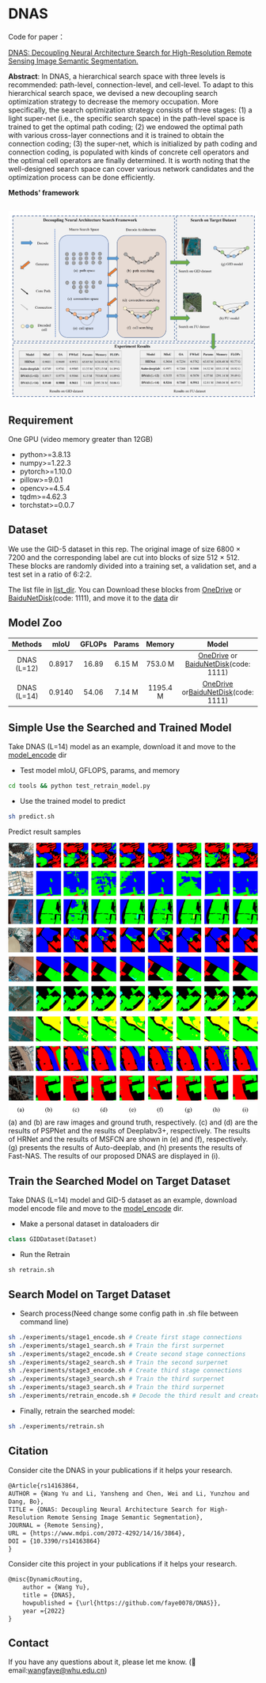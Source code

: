 # DNAS

Code for paper：

[DNAS: Decoupling Neural Architecture Search for High-Resolution Remote Sensing Image Semantic Segmentation.](https://www.mdpi.com/2072-4292/14/16/3864)

**Abstract**: In DNAS, a hierarchical search space with three levels is recommended: path-level, connection-level, and cell-level. To adapt to this hierarchical search space, we devised a new decoupling search optimization strategy to decrease the memory occupation. More specifically, the search optimization strategy consists of three stages: (1) a light super-net (i.e., the specific search space) in the path-level space is trained to get the optimal path coding; (2) we endowed the optimal path with various cross-layer connections and it is trained to obtain the connection coding; (3) the super-net, which is initialized by path coding and connection coding, is populated with kinds of concrete cell operators and the optimal cell operators are finally determined. It is worth noting that the well-designed search space can cover various network candidates and the optimization process can be done efficiently.

**Methods' framework**

![framework](./paper/framework.jpg)
---

## Requirement

One GPU (video memory greater than 12GB)

* python>=3.8.13
* numpy>=1.22.3
* pytorch>=1.10.0
* pillow>=9.0.1
* opencv>=4.5.4
* tqdm>=4.62.3
* torchstat>=0.0.7

## Dataset

We use the GID-5 dataset in this rep. The original image of size 6800 × 7200 and the corresponding label are cut into blocks of size 512 × 512. These blocks are randomly divided into a training set, a validation set, and a test set in a ratio of 6:2:2. 

The list file in [list_dir](./data/lists/GID/). You can Download these blocks from [OneDrive](https://1drv.ms/u/s!AkdG3kpBQQcHg8BVUajKSwLF3WeNNg?e=gy3xI0) or [BaiduNetDisk](https://pan.baidu.com/s/1fLXmJZiJ7STPX2jh4S9nRg)(code: 1111), and move it to the [data](./data/) dir 

## Model Zoo

|   Methods   |  mIoU  | GFLOPs | Params |  Memory  |                            Model                             |
| :---------: | :----: | :----: | :----: | :------: | :----------------------------------------------------------: |
| DNAS (L=12) | 0.8917 | 16.89  | 6.15 M | 753.0 M  | [OneDrive](https://1drv.ms/u/s!AkdG3kpBQQcHg8BWclILK1DFdiR9Rw?e=TlocZ5) or [BaiduNetDisk](https://pan.baidu.com/s/17izJilQRBydyapN2TobflA)(code: 1111) |
| DNAS (L=14) | 0.9140 | 54.06  | 7.14 M | 1195.4 M | [OneDrive](https://1drv.ms/u/s!AkdG3kpBQQcHg8BX4s0uysjCmoZDIQ?e=EJDzbt) or[BaiduNetDisk](https://pan.baidu.com/s/1iYC5AW0L67HCjgoNLSsiVA)(code: 1111) |

## Simple Use the Searched and Trained Model

Take DNAS (L=14) model as an example, download it and move to the [model_encode](./model/model_encode/) dir

* Test model mIoU, GFLOPS, params, and memory

```bash
cd tools && python test_retrain_model.py
```

* Use the trained model to predict

```bash
sh predict.sh
```

Predict result samples

![framework](./paper/result.jpg)
(a) and (b) are raw images and ground truth, respectively. (c) and (d) are the results of PSPNet and the results of Deeplabv3+, respectively. The results of HRNet and the results of MSFCN are shown in (e) and (f), respectively. (g) presents the results of Auto-deeplab, and (h) presents the results of Fast-NAS. The results of our proposed DNAS are displayed in (i).
## Train the Searched Model on Target Dataset

Take DNAS (L=14) model and GID-5 dataset as an example, download model encode file and move to the [model_encode](./model/model_encode/) dir. 

* Make a personal dataset in dataloaders dir

```python
class GIDDataset(Dataset)
```

* Run the Retrain

```
sh retrain.sh
```

## Search Model on Target Dataset

* Search process(Need change some config path in .sh file between command line)

```bash
sh ./experiments/stage1_encode.sh # Create first stage connections
sh ./experiments/stage1_search.sh # Train the first surpernet
sh ./experiments/stage2_encode.sh # Create second stage connections
sh ./experiments/stage2_search.sh # Train the second surpernet
sh ./experiments/stage3_encode.sh # Create third stage connections
sh ./experiments/stage3_search.sh # Train the third surpernet
sh ./experiments/stage3_search.sh # Train the third surpernet
sh ./experiments/retrain_encode.sh # Decode the third result and create retrain cell structure
```

* Finally, retrain the searched model:

```bash
sh ./experiments/retrain.sh
```

## Citation

Consider cite the DNAS in your publications if it helps your research. 

```
@Article{rs14163864,
AUTHOR = {Wang Yu and Li, Yansheng and Chen, Wei and Li, Yunzhou and Dang, Bo},
TITLE = {DNAS: Decoupling Neural Architecture Search for High-Resolution Remote Sensing Image Semantic Segmentation},
JOURNAL = {Remote Sensing},
URL = {https://www.mdpi.com/2072-4292/14/16/3864},
DOI = {10.3390/rs14163864}
}
```

Consider cite this project in your publications if it helps your research. 

```
@misc{DynamicRouting,
    author = {Wang Yu},
    title = {DNAS},
    howpublished = {\url{https://github.com/faye0078/DNAS}},
    year ={2022}
}
```

## Contact
If you have any questions about it, please let me know. (📧 email:wangfaye@whu.edu.cn)